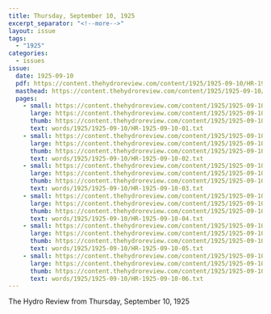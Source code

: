 ```yaml
---
title: Thursday, September 10, 1925
excerpt_separator: "<!--more-->"
layout: issue
tags:
  - "1925"
categories:
  - issues
issue:
  date: 1925-09-10
  pdf: https://content.thehydroreview.com/content/1925/1925-09-10/HR-1925-09-10.pdf
  masthead: https://content.thehydroreview.com/content/1925/1925-09-10/masthead/HR-1925-09-10.jpg
  pages:
    - small: https://content.thehydroreview.com/content/1925/1925-09-10/small/HR-1925-09-10-01.jpg
      large: https://content.thehydroreview.com/content/1925/1925-09-10/large/HR-1925-09-10-01.jpg
      thumb: https://content.thehydroreview.com/content/1925/1925-09-10/thumbnails/HR-1925-09-10-01.jpg
      text: words/1925/1925-09-10/HR-1925-09-10-01.txt
    - small: https://content.thehydroreview.com/content/1925/1925-09-10/small/HR-1925-09-10-02.jpg
      large: https://content.thehydroreview.com/content/1925/1925-09-10/large/HR-1925-09-10-02.jpg
      thumb: https://content.thehydroreview.com/content/1925/1925-09-10/thumbnails/HR-1925-09-10-02.jpg
      text: words/1925/1925-09-10/HR-1925-09-10-02.txt
    - small: https://content.thehydroreview.com/content/1925/1925-09-10/small/HR-1925-09-10-03.jpg
      large: https://content.thehydroreview.com/content/1925/1925-09-10/large/HR-1925-09-10-03.jpg
      thumb: https://content.thehydroreview.com/content/1925/1925-09-10/thumbnails/HR-1925-09-10-03.jpg
      text: words/1925/1925-09-10/HR-1925-09-10-03.txt
    - small: https://content.thehydroreview.com/content/1925/1925-09-10/small/HR-1925-09-10-04.jpg
      large: https://content.thehydroreview.com/content/1925/1925-09-10/large/HR-1925-09-10-04.jpg
      thumb: https://content.thehydroreview.com/content/1925/1925-09-10/thumbnails/HR-1925-09-10-04.jpg
      text: words/1925/1925-09-10/HR-1925-09-10-04.txt
    - small: https://content.thehydroreview.com/content/1925/1925-09-10/small/HR-1925-09-10-05.jpg
      large: https://content.thehydroreview.com/content/1925/1925-09-10/large/HR-1925-09-10-05.jpg
      thumb: https://content.thehydroreview.com/content/1925/1925-09-10/thumbnails/HR-1925-09-10-05.jpg
      text: words/1925/1925-09-10/HR-1925-09-10-05.txt
    - small: https://content.thehydroreview.com/content/1925/1925-09-10/small/HR-1925-09-10-06.jpg
      large: https://content.thehydroreview.com/content/1925/1925-09-10/large/HR-1925-09-10-06.jpg
      thumb: https://content.thehydroreview.com/content/1925/1925-09-10/thumbnails/HR-1925-09-10-06.jpg
      text: words/1925/1925-09-10/HR-1925-09-10-06.txt
---
```


The Hydro Review from Thursday, September 10, 1925

<!--more-->


